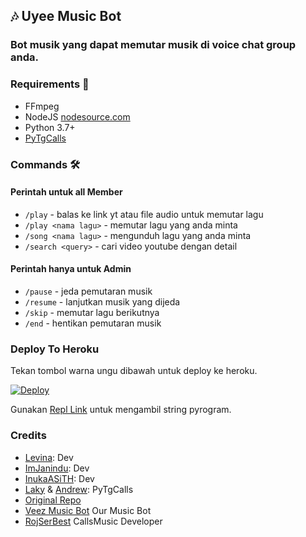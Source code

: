 <h2 align="centre">🎶 Uyee Music Bot</h2>

### Bot musik yang dapat memutar musik di voice chat group anda.

<p align="center">
</p>

<h3>Requirements 📝</h3>

- FFmpeg
- NodeJS [nodesource.com](https://nodesource.com/)
- Python 3.7+
- [PyTgCalls](https://github.com/pytgcalls/pytgcalls)

### Commands 🛠
#### Perintah untuk all Member
- `/play` - balas ke link yt atau file audio untuk memutar lagu
- `/play <nama lagu>` - memutar lagu yang anda minta
- `/song <nama lagu>` - mengunduh lagu yang anda minta
- `/search <query>` - cari video youtube dengan detail

#### Perintah hanya untuk Admin
- `/pause` - jeda pemutaran musik
- `/resume` - lanjutkan musik yang dijeda
- `/skip` - memutar lagu berikutnya
- `/end` - hentikan pemutaran musik

### Deploy To Heroku</h4>
Tekan tombol warna ungu dibawah untuk deploy ke heroku.

[![Deploy](https://www.herokucdn.com/deploy/button.svg)](https://heroku.com/deploy?template=https://github.com/Bos-X/uyeemusic)

Gunakan [Repl Link](https://replit.com/@SpEcHiDe/GenerateStringSession) untuk mengambil string pyrogram.

### Credits
- [Levina](https://github.com/levina-lab): Dev
- [ImJanindu](https://github.com/ImJanindu): Dev
- [InukaASiTH](https://github.com/InukaAsith): Dev
- [Laky](https://github.com/Laky-64) & [Andrew](https://github.com/AndrewLaneX): PyTgCalls
- [Original Repo](https://github.com/suprojects/CallsMusic)
- [Veez Music Bot](https://t.me/veezmusicbot) Our Music Bot
- [RojSerBest](https://github.com/rojserbest) CallsMusic Developer
